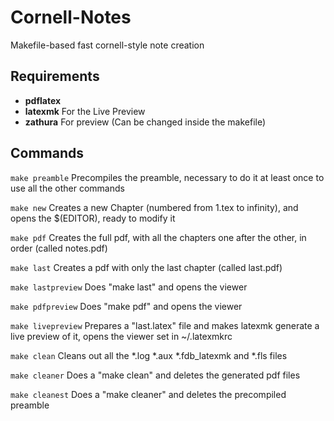 Cornell-Notes
=============

Makefile-based fast cornell-style note creation

## Requirements

- **pdflatex**
- **latexmk** For the Live Preview
- **zathura** For preview (Can be changed inside the makefile)

## Commands

`make preamble` Precompiles the preamble, necessary to do it at least once to use all the other commands

`make new` Creates a new Chapter (numbered from 1.tex to infinity), and opens the $(EDITOR), ready to modify it

`make pdf` Creates the full pdf, with all the chapters one after the other, in order (called notes.pdf)

`make last` Creates a pdf with only the last chapter (called last.pdf)

`make lastpreview` Does "make last" and opens the viewer

`make pdfpreview` Does "make pdf" and opens the viewer

`make livepreview` Prepares a "last.latex" file and makes latexmk generate a live preview of it, opens the viewer set in ~/.latexmkrc

`make clean` Cleans out all the *.log *.aux *.fdb_latexmk and *.fls files

`make cleaner` Does a "make clean" and deletes the generated pdf files

`make cleanest` Does a "make cleaner" and deletes the precompiled preamble
